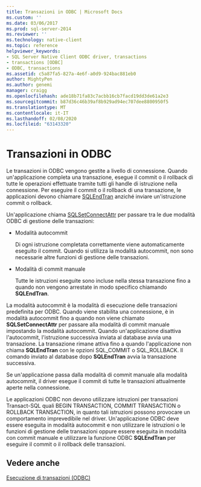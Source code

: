 ```yaml
---
title: Transazioni in ODBC | Microsoft Docs
ms.custom: ''
ms.date: 03/06/2017
ms.prod: sql-server-2014
ms.reviewer: ''
ms.technology: native-client
ms.topic: reference
helpviewer_keywords:
- SQL Server Native Client ODBC driver, transactions
- transactions [ODBC]
- ODBC, transactions
ms.assetid: c5a87fa5-827a-4e6f-a0d9-924bac881eb0
author: MightyPen
ms.author: genemi
manager: craigg
ms.openlocfilehash: ade18b71fa83c7acbb16cb7facd19dd3de61a2e3
ms.sourcegitcommit: b87d36c46b39af8b929ad94ec707dee8800950f5
ms.translationtype: MT
ms.contentlocale: it-IT
ms.lasthandoff: 02/08/2020
ms.locfileid: "63143320"
---
```

# <a name="transactions-in-odbc"></a>Transazioni in ODBC
  Le transazioni in ODBC vengono gestite a livello di connessione. Quando un'applicazione completa una transazione, esegue il commit o il rollback di tutte le operazioni effettuate tramite tutti gli handle di istruzione nella connessione. Per eseguire il commit o il rollback di una transazione, le applicazioni devono chiamare [SQLEndTran](../../native-client-odbc-api/sqlendtran.md) anziché inviare un'istruzione commit o rollback.  
  
 Un'applicazione chiama [SQLSetConnectAttr](../../native-client-odbc-api/sqlsetconnectattr.md) per passare tra le due modalità ODBC di gestione delle transazioni:  
  
-   Modalità autocommit  
  
     Di ogni istruzione completata correttamente viene automaticamente eseguito il commit. Quando si utilizza la modalità autocommit, non sono necessarie altre funzioni di gestione delle transazioni.  
  
-   Modalità di commit manuale  
  
     Tutte le istruzioni eseguite sono incluse nella stessa transazione fino a quando non vengono arrestate in modo specifico chiamando **SQLEndTran**.  
  
 La modalità autocommit è la modalità di esecuzione delle transazioni predefinita per ODBC. Quando viene stabilita una connessione, è in modalità autocommit fino a quando non viene chiamato **SQLSetConnectAttr** per passare alla modalità di commit manuale impostando la modalità autocommit. Quando un'applicazione disattiva l'autocommit, l'istruzione successiva inviata al database avvia una transazione. La transazione rimane attiva fino a quando l'applicazione non chiama **SQLEndTran** con le opzioni SQL_COMMIT o SQL_ROLLBACK. Il comando inviato al database dopo **SQLEndTran** avvia la transazione successiva.  
  
 Se un'applicazione passa dalla modalità di commit manuale alla modalità autocommit, il driver esegue il commit di tutte le transazioni attualmente aperte nella connessione.  
  
 Le applicazioni ODBC non devono utilizzare istruzioni per transazioni Transact-SQL quali BEGIN TRANSACTION, COMMIT TRANSACTION o ROLLBACK TRANSACTION, in quanto tali istruzioni possono provocare un comportamento imprevedibile nel driver. Un'applicazione ODBC deve essere eseguita in modalità autocommit e non utilizzare le istruzioni o le funzioni di gestione delle transazioni oppure essere eseguita in modalità con commit manuale e utilizzare la funzione ODBC **SQLEndTran** per eseguire il commit o il rollback delle transazioni.  
  
## <a name="see-also"></a>Vedere anche  
 [Esecuzione di transazioni &#40;ODBC&#41;](../../../database-engine/dev-guide/performing-transactions-odbc.md)  
  
  
